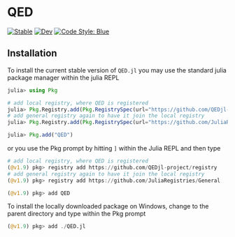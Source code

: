 # QED

[![Stable](https://img.shields.io/badge/docs-stable-blue.svg)](https://szabo137.github.io/QED.jl/stable/)
[![Dev](https://img.shields.io/badge/docs-dev-blue.svg)](https://szabo137.github.io/QED.jl/dev/)
[![Code Style: Blue](https://img.shields.io/badge/code%20style-blue-4495d1.svg)](https://github.com/invenia/BlueStyle)

## Installation

To install the current stable version of `QED.jl` you may use the standard julia package manager within the julia REPL

```julia
julia> using Pkg

# add local registry, where QED is registered
julia> Pkg.Registry.add(Pkg.RegistrySpec(url="https://github.com/QEDjl-project/registry"))
# add general registry again to have it join the local registry
julia> Pkg.Registry.add(Pkg.RegistrySpec(url="https://github.com/JuliaRegistries/General"))

julia> Pkg.add("QED")
```

or you use the Pkg prompt by hitting `]` within the Julia REPL and then type

```julia
# add local registry, where QED is registered
(@v1.9) pkg> registry add https://github.com/QEDjl-project/registry
# add general registry again to have it join the local registry
(@v1.9) pkg> registry add https://github.com/JuliaRegistries/General

(@v1.9) pkg> add QED
```

To install the locally downloaded package on Windows, change to the parent directory and type within the Pkg prompt

```julia
(@v1.9) pkg> add ./QED.jl
```
